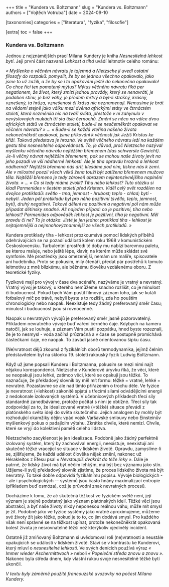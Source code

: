 +++
title = "Kundera vs. Boltzmann"
slug = "Kundera vs. Boltzmann"
authors = ["Vojtěch Votruba"]
date = 2024-09-10

[taxonomies]
categories = ["literatura", "fyzika", "filosofie"]

[extra]
toc = false
+++

### Kundera vs. Boltzmann

Jednou z nejznámějších prací Milana Kundery je kniha *Nesnesitelná lehkost bytí*. Její první část nazvaná *Lehkost a tíhá* uvádí leitmotiv celého románu:

*« Myšlenka o věčném návratu je tajemná a Nietzsche jí uvedl ostatní filosofy do rozpaků: pomyslit, že by se jednou všechno opakovalo, jako jsme to už zažili, a že by se i to opakování ještě do nekonečna opakovalo! Co chce říci ten pomatený mýtus?
Mýtus věčného návratu říká per negationem, že život, který zmizí jednou provždy, který se nenavrátí, je podoben stínu, je bez váhy, je předem mrtvý a byl-li strašný, krásný, vznešený, ta hrůza, vznešenost či krása nic neznamenají. Nemusíme je brát na vědomí stejně jako válku mezi dvěma africkými státy ve čtrnáctém století, která nezměnila nic na tváři světa, přestože v ní zahynulo v nevýslovných mukách tři sta tisíc černochů.
Změní se něco na válce dvou afrických států ve čtrnáctém století, bude-li se nesčetněkrát opakovat ve věčném návratu? »*
...
*« Bude-li se každá vteřina našeho života nekonečněkrát opakovat, jsme přikováni k věčnosti jak Ježíš Kristus ke kříži. Taková představa je hrozná. Ve světě věčného návratu leží na každém gestu tíha nesnesitelné odpovědnosti. To, je důvod, proč Nietzsche nazýval myšlenku věčného návratu nejtěžším břemenem (das schwerste Gewicht).
Je-li věčný návrat nejtěžším břemenem, pak se mohou naše životy jevit na jeho pozadí ve vší nádherné lehkosti. Ale je tíha opravdu hrozná a lehkost nádherná? Nejtěžší břemeno nás drtí, klesáme pod ním, tiskne nás k zemi. Ale v milostné poezii všech věků žena touží být zatížena břemenem mužova těla. Nejtěžší břemeno je tedy zároveň obrazem nejintenzivnějšího naplnění života. »*
...
*« Co si tedy máme zvolit? Tíhu nebo lehkost?
Tuto otázku si kladl Parmenides v šestém století před Kristem. Viděl celý svět rozdělen na dvojice protikladů: světlo - tma; jemnost - hrubost; teplo - chlad; bytí - nebytí. Jeden pól protikladu byl pro něho pozitivní (světlo, teplo, jemnost, bytí), druhý negativní. Takové dělení na pozitivní a negativní pól nám může připadat dětinsky snadné. Až najeden případ: co je pozitivní, tíha nebo lehkost? Parmenides odpověděl: lehkost je pozitivní, tíha je negativní.
Měl pravdu či ne? To je otázka. Jisté je jen jedno: protiklad tíha - lehkost je nejtajemnější a nejmnohovýznamnější ze všech protikladů. »*

Kundera protiklady tíha - lehkost prozkoumává pomocí lidských příběhů odehrávajících se na pozadí události kolem roku 1968 v komunistickém Československu. Turbulentní prostředí té doby mu nabízí barevnou paletu, se kterou maluje, nebo ještě lépe, klavír, na kterém může skládat své symfonie. 
Mé prostředky jsou omezenější, nemám um malíře, spisovatele ani hudebníka. Proto se pokusím, milý čtenáři, předat pár postřehů k tomuto leitmotivu z mně blízkému, ale běžnému člověku vzdálenému oboru. Z teoretické fyziky.

Fyzikové mají pro vývoj v čase dva scénáře, nazýváme je vratný a nevratný. Vratný vývoj je takový, u kterého nemůžeme snadno rozlišit, co je minulost či budoucnost. Pokud bych Vám pustil filmový záznam toho, jak se kutálí fotbalový míč po trávě, nebyli byste s to rozlišit, zda ho pouštím chronologicky nebo naopak. Neexistuje tedy žádný preferovaný směr času; minulost i budoucnost jsou si rovnocenné.

Naopak u nevratných vývojů je preferovaný směr jasně pozorovatelný. Příkladem nevratného vývoje buď vaření černého čaje. Kdybych na kameru natočil, jak se louhuje, a záznam Vám pustil pozpátku, hned byste rozeznali, že je to nesmysl - voda začíná průzračná a v čase se postupně promíchává částečkami čaje, ne naopak. To zavádí jasně orientovanou šipku času.

(Ne)vratnost dějů zkoumá z fyzikálních oborů termodynamika, jejímž čelním představitelem byl na sklonku 19. století rakouský fyzik Ludwig Boltzmann.

Když už jsme popsali Kunderu i Boltzmanna, pokusím se mezi nimi najít nějakou korespondenci. Nietzsche v Kunderově úryvku říká, že věci, které se neopakují jsou lehké, zatímco věci, které se opakují jsou těžké. To naznačuje, že překladový slovník by měl mít formu: těžké = vratné, lehké = nevratné. Pozastavme se ale nad tímto přiřazením o trochu déle. Ve fyzice je nevratnost (=lehkost) zákonitě spjatá s třecími silami odvádějícími energii z nedokonale izolovaných systémů. V učebnicových příkladech třecí síly standardně zanedbáváme, protože počítat s nimi je obtížné. Třecí síly tak zodpovídají za to, že idealizované vratné (=těžké) situace převádí z platónského světa idejí do světa skutečného. Jejich analogem by mohly být rozhodující okamžiky dějin: vpád vojsk Varšavské smlouvy nebo Einsteinův myšlenkový pokus o padajícím výtahu. Zkrátka chvíle, které nemizí. Chvíle, které se vryjí do kolektivní paměti celého lidstva.

Nietzscheho zacyklenost je jen idealizace. Podobně jako žádný perfektně izolovaný systém, který by zachovával energii, neexistuje, neexistují ani skutečně těžké vracející se situace v lidském životě. Opravdu, zamyslíme-li se, zjišťujeme, že každá událost člověka nějak změní, nakonec už Hérakleitos z Efesu psal *« Nevstoupíš dvakrát do téže řeky »*. Dále je patrné, že lidský život má být něčím lehkým, má být bez významu jako stín. Užijeme-li svůj překladový slovník zjistíme, že proces lidského života má být nevratný. To také dobře odpovídá fyzikálnímu popisu. Vývoje biologických -- ale i psychologických -- systémů jsou často hnány maximalizací entropie (příkladem buď osmóza), což je průvodní znak nevratných procesů.

Docházíme k tomu, že ač skutečná těžkost ve fyzickém světě není, její význam je stejně podstatný jako význam platónských ideií. Těžké věci jsou abstrakcí, a byť naše životy nikdy neponesou reálnou váhu, může mít smysl je žít. Podobně jako ve fyzice systémy jako vratné aproximujeme, můžeme své životy žít jako těžké, pokud je to to, co jim dodává smysl. Pro každého však není správné se na těžkost upínat, protože nekonečněkrát opakovaná bolest života je nesrovnatelně těžší než kterýkoliv ojedinělý incident.

Ostatně již zmiňovaný Boltzmann si uvědomoval roli (ne)vratnosti a neustále opakujících se událostí v lidském životě. Staví se v kontrastu ke Kunderovi, který mluví o *nesnesitelné lehkosti*. Ve svých denících používá výraz *« Immer wieder Aschermittwoch »* neboli *« Popeleční středa znovu a znovu »*. 
Nakonec byla středa dnem, kdy vlastní rukou svoje nesnesitelně těžké bytí ukončil.

*V textu byly záměrně použité francouzské uvozovky na počest Milana Kundery.*
